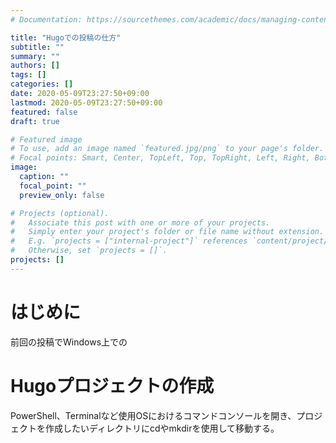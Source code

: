 ```yaml
---
# Documentation: https://sourcethemes.com/academic/docs/managing-content/

title: "Hugoでの投稿の仕方"
subtitle: ""
summary: ""
authors: []
tags: []
categories: []
date: 2020-05-09T23:27:50+09:00
lastmod: 2020-05-09T23:27:50+09:00
featured: false
draft: true

# Featured image
# To use, add an image named `featured.jpg/png` to your page's folder.
# Focal points: Smart, Center, TopLeft, Top, TopRight, Left, Right, BottomLeft, Bottom, BottomRight.
image:
  caption: ""
  focal_point: ""
  preview_only: false

# Projects (optional).
#   Associate this post with one or more of your projects.
#   Simply enter your project's folder or file name without extension.
#   E.g. `projects = ["internal-project"]` references `content/project/deep-learning/index.md`.
#   Otherwise, set `projects = []`.
projects: []
---
```

# はじめに
前回の投稿でWindows上での

# Hugoプロジェクトの作成
PowerShell、Terminalなど使用OSにおけるコマンドコンソールを開き、プロジェクトを作成したいディレクトリにcdやmkdirを使用して移動する。